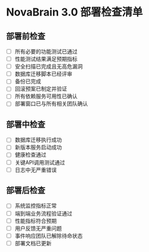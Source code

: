 # NovaBrain 3.0 部署检查清单

## 部署前检查

- [ ] 所有必要的功能测试已通过
- [ ] 性能测试结果满足预期指标
- [ ] 安全扫描已完成且无高危漏洞
- [ ] 数据库迁移脚本已经评审
- [ ] 备份已完成
- [ ] 回滚预案已制定并验证
- [ ] 所有依赖服务可用性已确认
- [ ] 部署窗口已与所有相关团队确认

## 部署中检查

- [ ] 数据库迁移执行成功
- [ ] 新版本服务启动成功
- [ ] 健康检查通过
- [ ] 关键API调用测试通过
- [ ] 日志中无严重错误

## 部署后检查

- [ ] 系统监控指标正常
- [ ] 端到端业务流程验证通过
- [ ] 性能指标符合预期
- [ ] 用户反馈无严重问题
- [ ] 事件响应团队已解除待命状态
- [ ] 部署文档已更新
